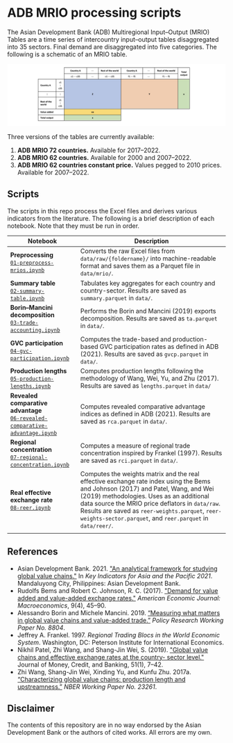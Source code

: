 # ADB MRIO processing scripts

The Asian Development Bank (ADB) Multiregional Input–Output (MRIO) Tables are a time series of intercountry input–output tables disaggregated into 35 sectors. Final demand are disaggregated into five categories. The following is a schematic of an MRIO table.

![](images/schematic.jpg)

Three versions of the tables are currently available:

1. **ADB MRIO 72 countries.** Available for 2017–2022.
1. **ADB MRIO 62 countries.** Available for 2000 and 2007–2022.
1. **ADB MRIO 62 countries constant price.** Values pegged to 2010 prices. Available for 2007–2022.

## Scripts

The scripts in this repo process the Excel files and derives various indicators from the literature. The following is a brief description of each notebook. Note that they must be run in order.

| Notebook | Description |
| -------- | ----------- |
| **Preprocessing**<br>[`01-preprocess-mrios.ipynb`](codes/01-preprocess-mrios.ipynb)| Converts the raw Excel files from `data/raw/{foldername}/` into machine-readable format and saves them as a Parquet file in `data/mrio/`. |
| **Summary table**<br>[`02-summary-table.ipynb`](codes/02-summary-table.ipynb) | Tabulates key aggregates for each country and country-sector. Results are saved as `summary.parquet` in `data/`. |
| **Borin–Mancini decomposition**<br>[`03-trade-accounting.ipynb`](codes/03-trade-accounting.ipynb) | Performs the Borin and Mancini (2019) exports decomposition. Results are saved as `ta.parquet` in `data/`. |
| **GVC participation**<br>[`04-gvc-participation.ipynb`](codes/04-gvc-participation.ipynb) | Computes the trade-based and production-based GVC participation rates as defined in ADB (2021). Results are saved as `gvcp.parquet` in `data/`. |
| **Production lengths**<br>[`05-production-lengths.ipynb`](codes/05-production-lengths.ipynb) | Computes production lengths following the methodology of Wang, Wei, Yu, and Zhu (2017). Results are saved as `lengths.parquet` in `data/` |
| **Revealed comparative advantage**<br>[`06-revealed-comparative-advantage.ipynb`](codes/06-revealed-comparative-advantage.ipynb) | Computes revealed comparative advantage indices as defined in ADB (2021). Results are saved as `rca.parquet` in `data/`. |
| **Regional concentration**<br>[`07-regional-concentration.ipynb`](codes/07-regional-concentration.ipynb) | Computes a measure of regional trade concentration inspired by Frankel (1997). Results are saved as `rci.parquet` in `data/`. |
| **Real effective exchange rate**<br>[`08-reer.ipynb`](codes/08-reer.ipynb) | Computes the weights matrix and the real effective exchange rate index using the Bems and Johnson (2017) and Patel, Wang, and Wei (2019) methodologies. Uses as an additional data source the MRIO price deflators in `data/raw`. Results are saved as `reer-weights.parquet`, `reer-weights-sector.parquet`, and `reer.parquet` in `data/reer/`. |
|     |     |

## References

- Asian Development Bank. 2021. ["An analytical framework for studying global value chains."](https://www.adb.org/sites/default/files/publication/720461/ki2021.pdf) In *Key Indicators for Asia and the Pacific 2021*. Mandaluyong City, Philippines: Asian Development Bank.
- Rudolfs Bems and Robert C. Johnson, R. C. (2017). ["Demand for value added and value-added exchange rates."](https://doi.org/10.1257/mac.20150216) *American Economic Journal: Macroeconomics*, 9(4), 45–90.
- Alessandro Borin and Michele Mancini. 2019. [“Measuring what matters in global value chains and value-added trade.”](https://elibrary.worldbank.org/doi/abs/10.1596/1813-9450-8804) *Policy Research Working Paper No. 8804*.
- Jeffrey A. Frankel. 1997. *Regional Trading Blocs in the World Economic System*. Washington, DC: Peterson Institute for International Economics.
- Nikhil Patel, Zhi Wang, and Shang-Jin Wei, S. (2019). ["Global value chains and effective exchange rates at the country- sector level."](https://doi.org/10.1111/jmcb.12670) Journal of Money, Credit, and Banking, 51(1), 7–42.
- Zhi Wang, Shang-Jin Wei, Xinding Yu, and Kunfu Zhu. 2017a. [“Characterizing global value chains: production length and upstreamness.”](https://www.nber.org/papers/w23261) *NBER Working Paper No. 23261*.

## Disclaimer

The contents of this repository are in no way endorsed by the Asian Development Bank or the authors of cited works. All errors are my own.
